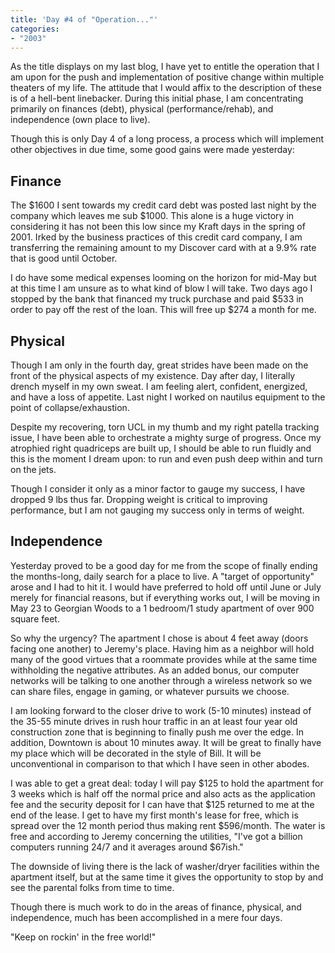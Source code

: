 ```yaml
---
title: 'Day #4 of "Operation..."'
categories:
- "2003"
---
```


As the title displays on my last blog, I have yet to entitle the operation that I am upon for the push and implementation of positive change within multiple theaters of my life. The attitude that I would affix to the description of these is of a hell-bent linebacker. During this initial phase, I am concentrating primarily on finances (debt), physical (performance/rehab), and independence (own place to live).

Though this is only Day 4 of a long process, a process which will implement other objectives in due time, some good gains were made yesterday:

## Finance

The $1600 I sent towards my credit card debt was posted last night by the company which leaves me sub $1000. This alone is a huge victory in considering it has not been this low since my Kraft days in the spring of 2001. Irked by the business practices of this credit card company, I am transferring the remaining amount to my Discover card with at a 9.9% rate that is good until October.

I do have some medical expenses looming on the horizon for mid-May but at this time I am unsure as to what kind of blow I will take. Two days ago I stopped by the bank that financed my truck purchase and paid $533 in order to pay off the rest of the loan. This will free up $274 a month for me.

## Physical

Though I am only in the fourth day, great strides have been made on the front of the physical aspects of my existence. Day after day, I literally drench myself in my own sweat. I am feeling alert, confident, energized, and have a loss of appetite. Last night I worked on nautilus equipment to the point of collapse/exhaustion.

Despite my recovering, torn UCL in my thumb and my right patella tracking issue, I have been able to orchestrate a mighty surge of progress. Once my atrophied right quadriceps are built up, I should be able to run fluidly and this is the moment I dream upon: to run and even push deep within and turn on the jets.

Though I consider it only as a minor factor to gauge my success, I have dropped 9 lbs thus far. Dropping weight is critical to improving performance, but I am not gauging my success only in terms of weight.

## Independence

Yesterday proved to be a good day for me from the scope of finally ending the months-long, daily search for a place to live. A "target of opportunity" arose and I had to hit it. I would have preferred to hold off until June or July merely for financial reasons, but if everything works out, I will be moving in May 23 to Georgian Woods to a 1 bedroom/1 study apartment of over 900 square feet.

So why the urgency? The apartment I chose is about 4 feet away (doors facing one another) to Jeremy's place. Having him as a neighbor will hold many of the good virtues that a roommate provides while at the same time withholding the negative attributes. As an added bonus, our computer networks will be talking to one another through a wireless network so we can share files, engage in gaming, or whatever pursuits we choose.

I am looking forward to the closer drive to work (5-10 minutes) instead of the 35-55 minute drives in rush hour traffic in an at least four year old construction zone that is beginning to finally push me over the edge. In addition, Downtown is about 10 minutes away. It will be great to finally have my place which will be decorated in the style of Bill. It will be unconventional in comparison to that which I have seen in other abodes.

I was able to get a great deal: today I will pay $125 to hold the apartment for 3 weeks which is half off the normal price and also acts as the application fee and the security deposit for I can have that $125 returned to me at the end of the lease. I get to have my first month's lease for free, which is spread over the 12 month period thus making rent $596/month. The water is free and according to Jeremy concerning the utilities, "I've got a billion computers running 24/7 and it averages around $67ish."

The downside of living there is the lack of washer/dryer facilities within the apartment itself, but at the same time it gives the opportunity to stop by and see the parental folks from time to time.

Though there is much work to do in the areas of finance, physical, and independence, much has been accomplished in a mere four days.

"Keep on rockin' in the free world!"
